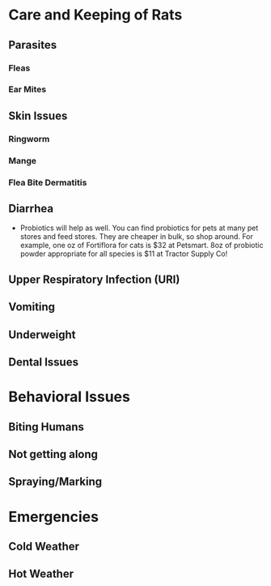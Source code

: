 # Care and Keeping of Rats

## Parasites

### Fleas

### Ear Mites

## Skin Issues

### Ringworm

### Mange

### Flea Bite Dermatitis

## Diarrhea

* Probiotics will help as well. You can find probiotics for pets at many pet stores and feed stores. They are cheaper in bulk, so shop around. For example, one oz of Fortiflora for cats is $32 at Petsmart. 8oz of probiotic powder appropriate for all species is $11 at Tractor Supply Co!
  
## Upper Respiratory Infection (URI)

## Vomiting

## Underweight

## Dental Issues

# Behavioral Issues

## Biting Humans

## Not getting along

## Spraying/Marking

# Emergencies

## Cold Weather

## Hot Weather
